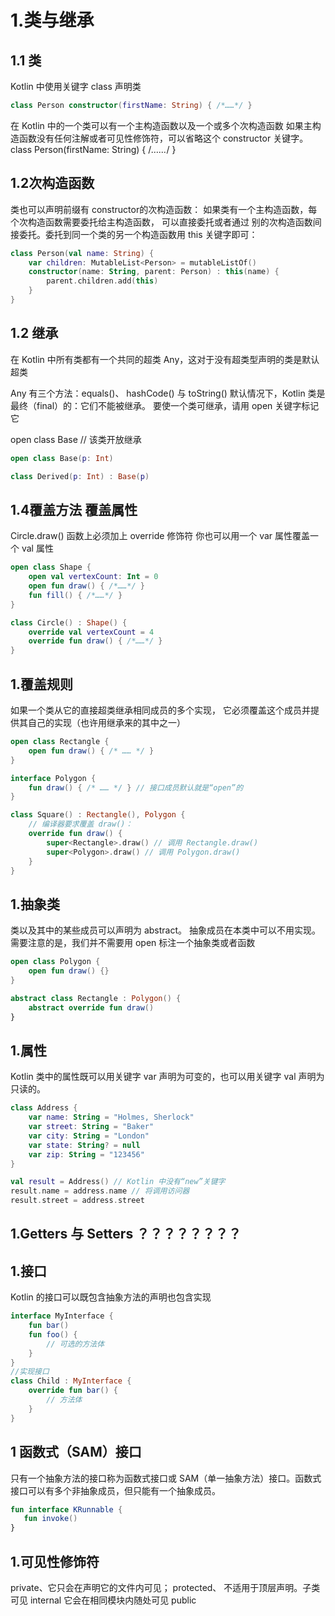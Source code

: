 # 1.类与继承
## 1.1 类
Kotlin 中使用关键字 class 声明类

```kotlin
class Person constructor(firstName: String) { /*……*/ }
```

在 Kotlin 中的一个类可以有一个主构造函数以及一个或多个次构造函数
如果主构造函数没有任何注解或者可见性修饰符，可以省略这个 constructor 关键字。
class Person(firstName: String) { /*……*/ }
## 1.2次构造函数
类也可以声明前缀有 constructor的次构造函数：
如果类有一个主构造函数，每个次构造函数需要委托给主构造函数， 可以直接委托或者通过
别的次构造函数间接委托。委托到同一个类的另一个构造函数用 this 关键字即可：
```kotlin
class Person(val name: String) {
    var children: MutableList<Person> = mutableListOf()
    constructor(name: String, parent: Person) : this(name) {
        parent.children.add(this)
    }
}
```
## 1.2 继承
在 Kotlin 中所有类都有一个共同的超类 Any，这对于没有超类型声明的类是默认超类

Any 有三个方法：equals()、 hashCode() 与 toString()
默认情况下，Kotlin 类是最终（final）的：它们不能被继承。 要使一个类可继承，请用 open 关键字标记它

open class Base // 该类开放继承
```kotlin
open class Base(p: Int)

class Derived(p: Int) : Base(p)
```
## 1.4覆盖方法  覆盖属性

Circle.draw() 函数上必须加上 override 修饰符
你也可以用一个 var 属性覆盖一个 val 属性
```kotlin
open class Shape {
    open val vertexCount: Int = 0
    open fun draw() { /*……*/ }
    fun fill() { /*……*/ }
}

class Circle() : Shape() {
    override val vertexCount = 4
    override fun draw() { /*……*/ }
}
```
## 1.覆盖规则
如果一个类从它的直接超类继承相同成员的多个实现， 它必须覆盖这个成员并提供其自己的实现（也许用继承来的其中之一）
```kotlin
open class Rectangle {
    open fun draw() { /* …… */ }
}

interface Polygon {
    fun draw() { /* …… */ } // 接口成员默认就是“open”的
}

class Square() : Rectangle(), Polygon {
    // 编译器要求覆盖 draw()：
    override fun draw() {
        super<Rectangle>.draw() // 调用 Rectangle.draw()
        super<Polygon>.draw() // 调用 Polygon.draw()
    }
}
```
## 1.抽象类
类以及其中的某些成员可以声明为 abstract。 抽象成员在本类中可以不用实现。 需要注意的是，我们并不需要用 open 标注一个抽象类或者函数
```kotlin
open class Polygon {
    open fun draw() {}
}

abstract class Rectangle : Polygon() {
    abstract override fun draw()
}
```
## 1.属性
Kotlin 类中的属性既可以用关键字 var 声明为可变的，也可以用关键字 val 声明为只读的。
```kotlin
class Address {
    var name: String = "Holmes, Sherlock"
    var street: String = "Baker"
    var city: String = "London"
    var state: String? = null
    var zip: String = "123456"
}

val result = Address() // Kotlin 中没有“new”关键字
result.name = address.name // 将调用访问器
result.street = address.street
```
## 1.Getters 与 Setters ？？？？？？？？

## 1.接口
Kotlin 的接口可以既包含抽象方法的声明也包含实现
```kotlin
interface MyInterface {
    fun bar()
    fun foo() {
        // 可选的方法体
    }
}
//实现接口
class Child : MyInterface {
    override fun bar() {
        // 方法体
    }
}
```
## 1 函数式（SAM）接口
只有一个抽象方法的接口称为函数式接口或 SAM（单一抽象方法）接口。函数式接口可以有多个非抽象成员，但只能有一个抽象成员。
```kotlin
fun interface KRunnable {
   fun invoke()
}
```
## 1.可见性修饰符
private、它只会在声明它的文件内可见；
protected、 不适用于顶层声明。子类可见
internal 它会在相同模块内随处可见
public






